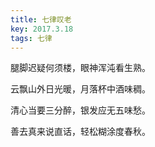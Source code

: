 ```yaml
---
title: 七律叹老
key: 2017.3.18
tags: 七律
---
```


腿脚迟疑何须楼，眼神浑沌看生熟。

云飘山外日光暖，月落杯中酒味稠。

清心当要三分醉，银发应无五味愁。

善去真来说直话，轻松糊涂度春秋。

</br>

